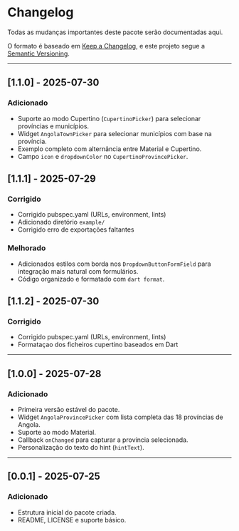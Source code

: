 # Changelog

Todas as mudanças importantes deste pacote serão documentadas aqui.

O formato é baseado em [Keep a Changelog](https://keepachangelog.com/pt-BR/1.0.0/), e este projeto segue a [Semantic Versioning](https://semver.org/lang/pt-BR/).

---

## [1.1.0] - 2025-07-30

### Adicionado
- Suporte ao modo Cupertino (`CupertinoPicker`) para selecionar províncias e municípios.
- Widget `AngolaTownPicker` para selecionar municípios com base na província.
- Exemplo completo com alternância entre Material e Cupertino.
- Campo `icon` e `dropdownColor` no `CupertinoProvincePicker`.

## [1.1.1] - 2025-07-29
### Corrigido
- Corrigido pubspec.yaml (URLs, environment, lints)
- Adicionado diretório `example/`
- Corrigido erro de exportações faltantes

### Melhorado
- Adicionados estilos com borda nos `DropdownButtonFormField` para integração mais natural com formulários.
- Código organizado e formatado com `dart format`.


## [1.1.2] - 2025-07-30
### Corrigido
- Corrigido pubspec.yaml (URLs, environment, lints)
- Formataçao dos ficheiros cupertino baseados em Dart 

---

## [1.0.0] - 2025-07-28

### Adicionado
- Primeira versão estável do pacote.
- Widget `AngolaProvincePicker` com lista completa das 18 províncias de Angola.
- Suporte ao modo Material.
- Callback `onChanged` para capturar a província selecionada.
- Personalização do texto do hint (`hintText`).

---

## [0.0.1] - 2025-07-25

### Adicionado
- Estrutura inicial do pacote criada.
- README, LICENSE e suporte básico.
